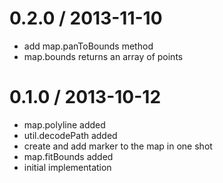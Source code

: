 
0.2.0 / 2013-11-10 
==================

 * add map.panToBounds method
 * map.bounds returns an array of points

0.1.0 / 2013-10-12 
==================

 * map.polyline added
 * util.decodePath added
 * create and add marker to the map in one shot
 * map.fitBounds added
 * initial implementation

